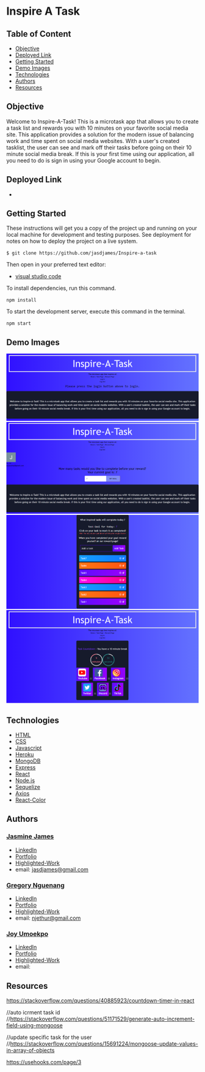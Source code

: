 # Inspire A Task



## Table of Content
* [Objective](#objective)
* [Deployed Link](#deployed-link)
* [Getting Started](#getting-started)
* [Demo Images](#demo-images)
* [Technologies](#technologies)
* [Authors](#authors)
* [Resources](#resources)

## Objective

Welcome to Inspire-A-Task! This is a microtask app that allows you to create a task list and rewards you with 10 minutes on your favorite social media site. This application provides a solution for the modern issue of balancing work and time spent on social media websites. With a user's created tasklist, the user can see and mark off their tasks before going on their 10 minute social media break. If this is your first time using our application, all you need to do is sign in using your Google account to begin.

## Deployed Link

* []()

## Getting Started
These instructions will get you a copy of the project up and running on your local machine for development and testing purposes. See deployment for notes on how to deploy the project on a live system.

```
$ git clone https://github.com/jasdjames/Inspire-a-task

```

Then open in your preferred text editor:

- [visual studio code](https://code.visualstudio.com/) 

To install dependencies, run this command.

```
npm install
```

To start the development server, execute this command in the terminal.

```
npm start
```

## Demo Images

![screenshot](Images/image1.png) 
![screenshot](Images/image2.png) 
![screenshot](Images/image3.png) 
![screenshot](Images/image4.png) 


## Technologies
* [HTML](https://developer.mozilla.org/en-US/docs/Web/HTML)
* [CSS](https://developer.mozilla.org/en-US/docs/Web/CSS)
* [Javascript](https://developer.mozilla.org/en-US/docs/Web/JavaScrip)
* [Heroku](https://www.heroku.com/)
* [MongoDB](https://www.mongodb.com/)
* [Express](https://expressjs.com/)
* [React](https://reactjs.org/)
* [Node.js](https://nodejs.org/en/)
* [Sequelize](https://sequelize.org/)
* [Axios](https://www.npmjs.com/package/axios)
* [React-Color](https://casesandberg.github.io/react-color/)



## Authors

### [Jasmine James](https://github.com/jasdjames)
- [LinkedIn]()
- [Portfolio]()
- [Highlighted-Work]()
- email: jasdjames@gmail.com

### [Gregory Nguenang](https://github.com/NGUENANG7)
- [LinkedIn](https://www.linkedin.com/in/regory-nguenang/)
- [Portfolio](https://fierce-harbor-88005.herokuapp.com/)
- [Highlighted-Work](https://q-jones92.github.io/Style-With-My-Weather-App/)
- email: njethur@gmail.com

### [Joy Umoekpo](https://github.com/JoyUmoekpo)
- [LinkedIn](linkedin.com/in/)
- [Portfolio]()
- [Highlighted-Work]()
- email: 


## Resources

https://stackoverflow.com/questions/40885923/countdown-timer-in-react

//auto icrment task id
//https://stackoverflow.com/questions/51171529/generate-auto-increment-field-using-mongoose

//update specific task for the user
//https://stackoverflow.com/questions/15691224/mongoose-update-values-in-array-of-objects

<!-- Local Storage -->

https://usehooks.com/page/3

